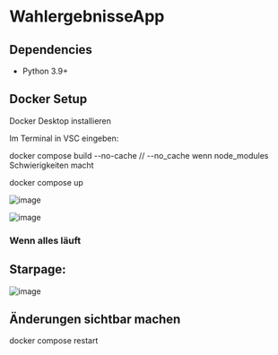 # WahlergebnisseApp

## Dependencies

- Python 3.9+

## Docker Setup

Docker Desktop installieren

Im Terminal in VSC eingeben: 

docker compose build --no-cache   // --no_cache wenn node_modules Schwierigkeiten macht

docker compose up

![image](https://github.com/user-attachments/assets/bc9e8ba0-c61e-4409-8ac2-2c4ca8e60cb8)


![image](https://github.com/user-attachments/assets/69b9f9a6-fb9a-4456-920f-3dab0087c0c9)


### Wenn alles läuft

## Starpage:

![image](https://github.com/user-attachments/assets/9867d391-4c57-4827-b8e9-e0a4e8518a4d)


## Änderungen sichtbar machen

docker compose restart



